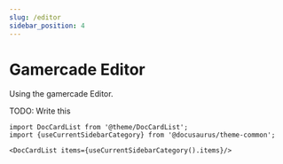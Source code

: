 ```yaml
---
slug: /editor
sidebar_position: 4
---
```


# Gamercade Editor

Using the gamercade Editor.

TODO: Write this

```mdx-code-block
import DocCardList from '@theme/DocCardList';
import {useCurrentSidebarCategory} from '@docusaurus/theme-common';

<DocCardList items={useCurrentSidebarCategory().items}/>
```

